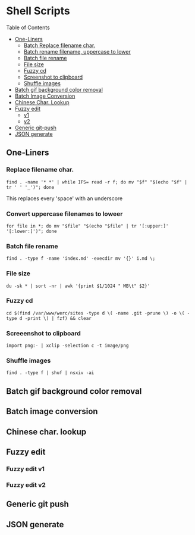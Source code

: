 <style>#toc{position:fixed;top:20px;right:20px;max-width:200px;padding:10px;overflow-y:auto;max-height:80vh;z-index:1000}</style>

# Shell Scripts

Table of Contents

- [One-Liners](#one-liners)
	- [Batch Replace filename char.](#replace-filename-char)
	- [Batch rename filename, uppercase to lower](#file-rename-uppercase-lower)
	- [Batch file rename](#file-rename)
	- [File size](#file-size)
	- [Fuzzy cd](#fuzzy-cd)
	- [Screenshot to clipboard](#screenshot-to-clipboard)
	- [Shuffle images](#shuffle-images)
- [Batch gif background color removal](#batch-gif-bg-color-remove)
- [Batch Image Conversion](#batch-image-conversion)
- [Chinese Char. Lookup](#chinese-lookup)
- [Fuzzy edit](#fuzzy-edit)
	- [v1](#fuzzy-edit1)
	- [v2](#fuzzy-edit2)
- [Generic git-push](#git-push1)
- [JSON generate](#json-generate)

##  <a name='one-liners'>One-Liners</a>

###  <a name='replace-filename-char'>Replace filename char.</a>

`find . -name '* *' | while IFS= read -r f; do mv "$f" "$(echo "$f" | tr ' ' '_')"; done`

This replaces every 'space' with an underscore

###  <a name='file-rename-uppercase-lower'>Convert uppercase filenames to loweer</a>

`for file in *; do mv "$file" "$(echo "$file" | tr '[:upper:]' '[:lower:]')"; done`

###  <a name='file-rename'>Batch file rename</a>

`find . -type f -name 'index.md' -execdir mv '{}' i.md \;`

###  <a name='file-size'>File size</a>

`du -sk * | sort -nr | awk '{print $1/1024 " MB\t" $2}'`

###  <a name='fuzzy-cd'>Fuzzy cd</a>

`cd $(find /var/www/werc/sites -type d \( -name .git -prune \) -o \( -type d -print \) | fzf) && clear`

###  <a name='screenshot-to-clipboard'>Screeenshot to clipboard</a>

`import png:- | xclip -selection c -t image/png`

###  <a name='shuffle-images'>Shuffle images</a>

`find . -type f | shuf | nsxiv -ai`

##  <a name='batch-gif-bg-color-remove'>Batch gif background color removal</a>

<object data=/pub/src/sh/batch-gif-bg-color-remove.txt></object>

##  <a name='batch-image-conversion'>Batch image conversion</a>

<object data="/pub/src/sh/batch-image-conversion1.txt" width="350px" height="340px"></object>

##  <a name='chinese-lookup'>Chinese char. lookup</a>

<object data=/pub/src/sh/cn-lookup.txt></object>

##  <a name='fuzzy-edit'>Fuzzy edit</a>

###  <a name='fuzzy-edit1'>Fuzzy edit v1</a>

<object data="/pub/src/sh/fuzzy-edit1.txt" width="350" height="210"></object>

###  <a name='fuzzy-edit2'>Fuzzy edit v2</a>

<object data="/pub/src/sh/fuzzy-edit2.txt" width="350" height="272"></object>

##  <a name='git-push1'>Generic git push</a>

<object data="/pub/src/sh/git-push.txt" width="350px" height="200px"></object>

##  <a name='json-generate'>JSON generate</a>

<object data=/pub/src/sh/json-generate.txt></object>
